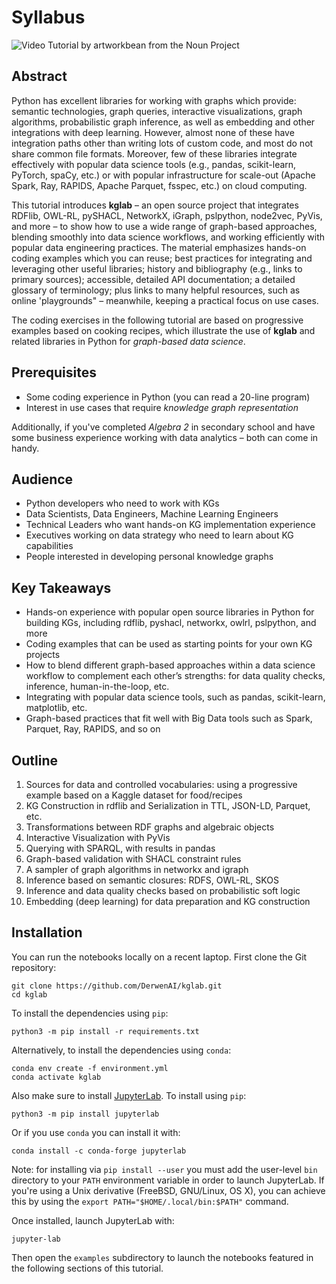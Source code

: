 # Syllabus

<img src="../assets/nouns/tutorial.png" alt="Video Tutorial by artworkbean from the Noun Project" />

## Abstract

Python has excellent libraries for working with graphs which provide:
semantic technologies, graph queries, interactive visualizations,
graph algorithms, probabilistic graph inference, as well as embedding
and other integrations with deep learning.
However, almost none of these have integration paths other than
writing lots of custom code, and most do not share common file
formats.
Moreover, few of these libraries integrate effectively with popular
data science tools (e.g., pandas, scikit-learn, PyTorch, spaCy, etc.)
or with popular infrastructure for scale-out (Apache Spark, Ray,
RAPIDS, Apache Parquet, fsspec, etc.) on cloud computing.

This tutorial introduces **kglab** – an open source project that
integrates RDFlib, OWL-RL, pySHACL, NetworkX, iGraph, pslpython,
node2vec, PyVis, and more – to show how to use a wide range of
graph-based approaches, blending smoothly into data science workflows,
and working efficiently with popular data engineering practices.
The material emphasizes hands-on coding examples which you can reuse;
best practices for integrating and leveraging other useful libraries;
history and bibliography (e.g., links to primary sources); accessible,
detailed API documentation; a detailed glossary of terminology; plus
links to many helpful resources, such as online 'playgrounds" –
meanwhile, keeping a practical focus on use cases.

The coding exercises in the following tutorial are based on
progressive examples based on cooking recipes, which illustrate the
use of **kglab** and related libraries in Python for *graph-based data
science*.


## Prerequisites

  * Some coding experience in Python (you can read a 20-line program)
  * Interest in use cases that require *knowledge graph representation*

Additionally, if you've completed *Algebra 2* in secondary school and
have some business experience working with data analytics – both can
come in handy.


## Audience

  * Python developers who need to work with KGs
  * Data Scientists, Data Engineers, Machine Learning Engineers
  * Technical Leaders who want hands-on KG implementation experience
  * Executives working on data strategy who need to learn about KG capabilities
  * People interested in developing personal knowledge graphs


## Key Takeaways

  * Hands-on experience with popular open source libraries in Python for building KGs, including rdflib, pyshacl, networkx, owlrl, pslpython, and more
  * Coding examples that can be used as starting points for your own KG projects
  * How to blend different graph-based approaches within a data science workflow to complement each other’s strengths: for data quality checks, inference, human-in-the-loop, etc.
  * Integrating with popular data science tools, such as pandas, scikit-learn, matplotlib, etc.
  * Graph-based practices that fit well with Big Data tools such as Spark, Parquet, Ray, RAPIDS, and so on


## Outline

  1. Sources for data and controlled vocabularies: using a progressive example based on a Kaggle dataset for food/recipes
  2. KG Construction in rdflib and Serialization in TTL, JSON-LD, Parquet, etc.
  3. Transformations between RDF graphs and algebraic objects
  4. Interactive Visualization with PyVis
  5. Querying with SPARQL, with results in pandas
  6. Graph-based validation with SHACL constraint rules
  7. A sampler of graph algorithms in networkx and igraph
  8. Inference based on semantic closures: RDFS, OWL-RL, SKOS
  9. Inference and data quality checks based on probabilistic soft logic
  10. Embedding (deep learning) for data preparation and KG construction


## Installation

You can run the notebooks locally on a recent laptop.
First clone the Git repository:
```
git clone https://github.com/DerwenAI/kglab.git
cd kglab
```

To install the dependencies using `pip`:
```
python3 -m pip install -r requirements.txt
```

Alternatively, to install the dependencies using `conda`:
```
conda env create -f environment.yml
conda activate kglab
```

Also make sure to install
[JupyterLab](https://jupyterlab.readthedocs.io/en/stable/).
To install using `pip`:
```
python3 -m pip install jupyterlab
```

Or if you use `conda` you can install it with:
```
conda install -c conda-forge jupyterlab
```

Note: for installing via `pip install --user` you must add the
user-level `bin` directory to your `PATH` environment variable in
order to launch JupyterLab.
If you're using a Unix derivative (FreeBSD, GNU/Linux, OS X), you can
achieve this by using the `export PATH="$HOME/.local/bin:$PATH"`
command.

Once installed, launch JupyterLab with:
```
jupyter-lab
```

Then open the `examples` subdirectory to launch the notebooks featured
in the following sections of this tutorial.
